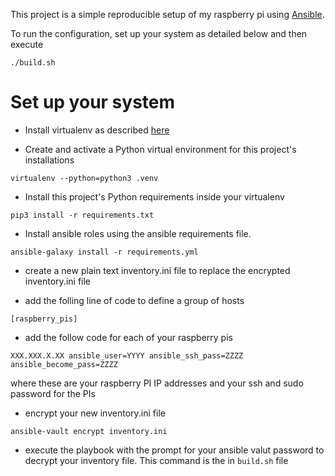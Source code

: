 This project is a simple reproducible setup of my raspberry pi using [Ansible](https://www.ansible.com/).

To run the configuration, set up your system as detailed below and then execute
```
./build.sh
```

# Set up your system
* Install virtualenv as described [here](https://virtualenv.pypa.io/en/latest/installation/)

* Create and activate a Python virtual environment for this project's installations
```
virtualenv --python=python3 .venv
```

* Install this project's Python requirements inside your virtualenv
```
pip3 install -r requirements.txt
```

* Install ansible roles using the ansible requirements file.
```
ansible-galaxy install -r requirements.yml
```

* create a new plain text inventory.ini file to replace the encrypted inventory.ini file

* add the folling line of code to define a group of hosts
```
[raspberry_pis]
```

* add the follow code for each of your raspberry pis
```
XXX.XXX.X.XX ansible_user=YYYY ansible_ssh_pass=ZZZZ ansible_become_pass=ZZZZ
```
where these are your raspberry PI IP addresses and your ssh and sudo password for the PIs

* encrypt your new inventory.ini file
```
ansible-vault encrypt inventory.ini
```

* execute the playbook with the prompt for your ansible valut password to decrypt your inventory file. This command is the in ```build.sh``` file 
